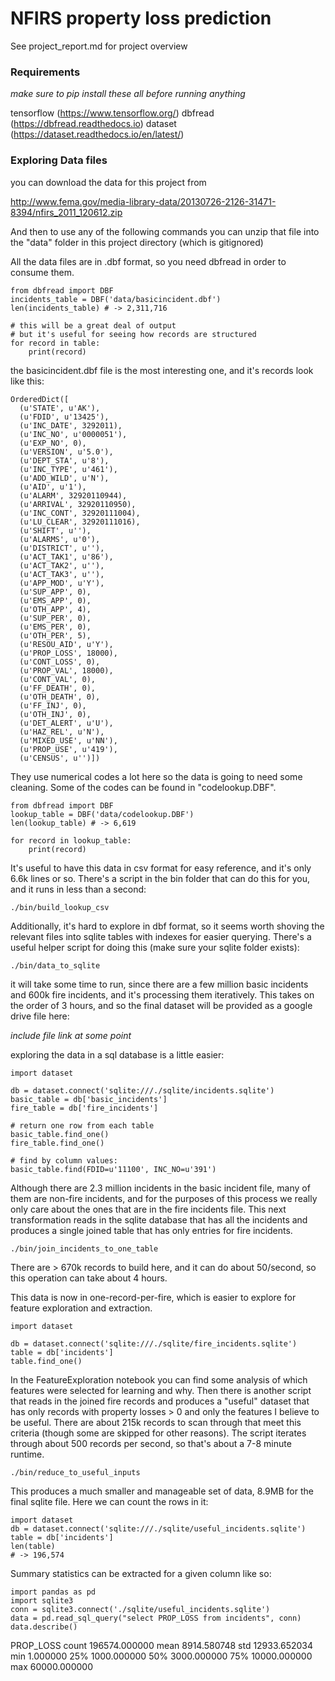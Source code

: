# NFIRS property loss prediction

See project_report.md for project overview

### Requirements
*make sure to pip install these all before running anything*

tensorflow (https://www.tensorflow.org/)
dbfread (https://dbfread.readthedocs.io)
dataset (https://dataset.readthedocs.io/en/latest/)

### Exploring Data files

you can download the data for this project from

http://www.fema.gov/media-library-data/20130726-2126-31471-8394/nfirs_2011_120612.zip

And then to use any of the following commands
you can unzip that file into the "data" folder
in this project directory (which is gitignored)

All the data files are in .dbf format, so
you need dbfread in order to consume them.

```
from dbfread import DBF
incidents_table = DBF('data/basicincident.dbf')
len(incidents_table) # -> 2,311,716

# this will be a great deal of output
# but it's useful for seeing how records are structured
for record in table:
    print(record)
```

the basicincident.dbf file is the most interesting one, and it's
records look like this:

```
OrderedDict([
  (u'STATE', u'AK'),
  (u'FDID', u'13425'),
  (u'INC_DATE', 3292011),
  (u'INC_NO', u'0000051'),
  (u'EXP_NO', 0),
  (u'VERSION', u'5.0'),
  (u'DEPT_STA', u'8'),
  (u'INC_TYPE', u'461'),
  (u'ADD_WILD', u'N'),
  (u'AID', u'1'),
  (u'ALARM', 32920110944),
  (u'ARRIVAL', 32920110950),
  (u'INC_CONT', 32920111004),
  (u'LU_CLEAR', 32920111016),
  (u'SHIFT', u''),
  (u'ALARMS', u'0'),
  (u'DISTRICT', u''),
  (u'ACT_TAK1', u'86'),
  (u'ACT_TAK2', u''),
  (u'ACT_TAK3', u''),
  (u'APP_MOD', u'Y'),
  (u'SUP_APP', 0),
  (u'EMS_APP', 0),
  (u'OTH_APP', 4),
  (u'SUP_PER', 0),
  (u'EMS_PER', 0),
  (u'OTH_PER', 5),
  (u'RESOU_AID', u'Y'),
  (u'PROP_LOSS', 18000),
  (u'CONT_LOSS', 0),
  (u'PROP_VAL', 18000),
  (u'CONT_VAL', 0),
  (u'FF_DEATH', 0),
  (u'OTH_DEATH', 0),
  (u'FF_INJ', 0),
  (u'OTH_INJ', 0),
  (u'DET_ALERT', u'U'),
  (u'HAZ_REL', u'N'),
  (u'MIXED_USE', u'NN'),
  (u'PROP_USE', u'419'),
  (u'CENSUS', u'')])
```

They use numerical codes a lot here so the data is going to need
some cleaning. Some of the codes can be found in "codelookup.DBF".

```
from dbfread import DBF
lookup_table = DBF('data/codelookup.DBF')
len(lookup_table) # -> 6,619

for record in lookup_table:
    print(record)
```

It's useful to have this data in csv format for easy reference, and
it's only 6.6k lines or so. There's a script in the bin folder
that can do this for you, and it runs in less than a second:

`./bin/build_lookup_csv`



 Additionally, it's hard to explore
in dbf format, so it seems worth shoving the relevant files
 into sqlite tables with indexes for easier querying.
There's a useful helper script for doing this
(make sure your sqlite folder exists):

`./bin/data_to_sqlite`

it will take some time to run, since there are a few
million basic incidents and 600k fire incidents,
and it's processing them iteratively.  This takes
on the order of 3 hours, and so the final dataset
will be provided as a google drive file here:

*_include file link at some point_*

exploring the data in a sql database is a little easier:

```
import dataset

db = dataset.connect('sqlite:///./sqlite/incidents.sqlite')
basic_table = db['basic_incidents']
fire_table = db['fire_incidents']

# return one row from each table
basic_table.find_one()
fire_table.find_one()

# find by column values:
basic_table.find(FDID=u'11100', INC_NO=u'391')
```

Although there are 2.3 million incidents in the basic incident file,
many of them are non-fire incidents, and for the purposes of
this process we really only care about the ones that are in the
fire incidents file.  This next transformation reads in the sqlite
database that has all the incidents and produces a single joined table
that has only entries for fire incidents.

`./bin/join_incidents_to_one_table`

There are > 670k records to build here, and it can do
about 50/second, so this operation can take about 4 hours.

This data is now in one-record-per-fire, which is easier
to explore for feature exploration and extraction.

```
import dataset

db = dataset.connect('sqlite:///./sqlite/fire_incidents.sqlite')
table = db['incidents']
table.find_one()
```

In the FeatureExploration notebook you can find some analysis of which features
were selected for learning and why.  Then there is another script
that reads in the joined fire records and produces a "useful" dataset
that has only records with property losses > 0 and only the features
I believe to be useful.  There are about 215k records to scan through that
meet this criteria (though some are skipped for other reasons).  The script
iterates through about 500 records per second, so that's about a 7-8 minute runtime.

`./bin/reduce_to_useful_inputs`

This produces a much smaller and manageable set of data, 8.9MB for the
final sqlite file.  Here we can count the rows in it:

```
import dataset
db = dataset.connect('sqlite:///./sqlite/useful_incidents.sqlite')
table = db['incidents']
len(table)
# -> 196,574
```

Summary statistics can be extracted for a given column like so:

```
import pandas as pd
import sqlite3
conn = sqlite3.connect('./sqlite/useful_incidents.sqlite')
data = pd.read_sql_query("select PROP_LOSS from incidents", conn)
data.describe()
```

PROP_LOSS
count  196574.000000
mean     8914.580748
std     12933.652034
min         1.000000
25%      1000.000000
50%      3000.000000
75%     10000.000000
max     60000.000000
